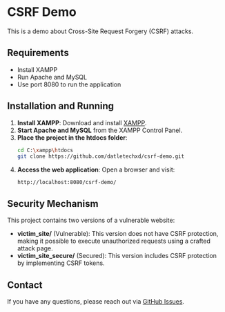 # CSRF Demo

This is a demo about Cross-Site Request Forgery (CSRF) attacks.

## Requirements

- Install XAMPP
- Run Apache and MySQL
- Use port 8080 to run the application

## Installation and Running

1. **Install XAMPP**: Download and install [XAMPP](https://www.apachefriends.org/index.html).
2. **Start Apache and MySQL** from the XAMPP Control Panel.
3. **Place the project in the htdocs folder**:
   ```sh
   cd C:\xampp\htdocs
   git clone https://github.com/datletechxd/csrf-demo.git
   ```
4. **Access the web application**: Open a browser and visit:
   ```
   http://localhost:8080/csrf-demo/
   ```

## Security Mechanism

This project contains two versions of a vulnerable website:

- **victim_site/** (Vulnerable): This version does not have CSRF protection, making it possible to execute unauthorized requests using a crafted attack page.
- **victim_site_secure/** (Secured): This version includes CSRF protection by implementing CSRF tokens.

## Contact

If you have any questions, please reach out via [GitHub Issues](https://github.com/datletechxd/csrf-demo/issues).
